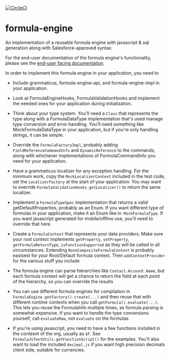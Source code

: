 [![CircleCI](https://circleci.com/gh/salesforce/formula-engine/tree/main.svg?style=svg)](https://circleci.com/gh/salesforce/formula-engine/tree/main)

# formula-engine
An implementation of a reusable formula engine with javascript &amp; sql generation along with Salesforce-approved syntax.

For the end-user documentation of the formula engine's functionality, please see the [end-user facing documentation](https://help.salesforce.com/articleView?id=sf.customize_functions.htm&type=5).

In order to implement this formula engine in your application, you need to
* Include grammaticus, formula-engine-api, and formula-engine-impl in your application.
* Look at FormulaEngineHooks, FormulaValidationHooks and implement the needed ones for your application during initialization.
* Think about your type system.  You'll need a `Class` that represents the type along with a FormulaDataType implementation
  that's used manage type conversion and error handling.  You'll need something like MockFormulaDataType in your application,
  but if you're only handling strings, it can be simple.
* Override the `FormulaFactoryImpl`, probably adding `FieldReferenceCommandInfo` and `DynamicReference` to the commands,
  along with whichever implementations of FormulaCommandInfo you need for your application.  
* Have a grammaticus localizer for any exception handling.  For the minimum work, copy the `MockLocalizerContext`
  included in the test code, set the `LocalizerFactory` at the start of your application.  You may want to override
  `FormulaValidationHooks.getLocalizer()` to return the same localizer.
* Implement a `FormulaTypeSpec` implementation that returns a valid getDefaultProperties, probably as an Enum.
  If you want different type of formulas in your application, make it an Enum like in` MockFormulaType`.  If you want
  javascript generated for mobile/offline use, you'll need to override that here.
* Create a `FormulaContext` that represents your data providers.  Make sure your root context implements
  `getProperty`, `setProperty`, `getFormulaReturnType`, `isFunctionSupported` as they will be called in all circumstances.
  Extending `BaseCompositeFormulaContext` is probably easisest for your Root/Default formula context.  Then
  `addContextProvider` for the various stuff you include
* The formula engine can parse hierarchies like `Contact.Account.Name`, but each formula context will get a chance
  to return the field at each point of the hierarchy, so you can override the results

* You can use different formula engines for compliation in `FormulaEngine.getFactory().create(...)` and then reuse that
  with different runtime contexts when you call `getFormula().evaluate(...)`.  This lets you reuse the FormulaInfo
  multiple times, as formula parsing is somewhat expensive.  If you want to handle the type conversions yourself,
  call `evaluateRaw`, not `evaluate` on the formulas.

* If you're using javascript, you need to have a few functions installed in the contexnt of the org, usually as `$F`.
  See `FormulaJsTestUtils.getFunctionScript()` for the examples.  You'll also want to load the included `decimal.js`
  if you want high precision decimals client side, suitable for currencies.
  
